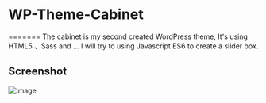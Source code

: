 # WP-Theme-Cabinet
=======
The cabinet is my second created WordPress theme, It's using HTML5 、Sass and ... I will try to using Javascript ES6 to create a slider box.

## Screenshot
![image](https://github.com/omgezero/Cabinet/blob/master/screenshot.png)

